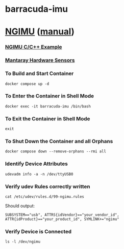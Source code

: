 # barracuda-imu

# [NGIMU](https://x-io.co.uk/ngimu/) ([manual](https://x-io.co.uk/downloads/NGIMU-User-Manual-v1.6.pdf))
### [NGIMU C/C++ Example](https://github.com/xioTechnologies/NGIMU-C-Cpp-Example)
### [Mantaray Hardware Sensors](https://github.com/usc-robosub/mantaray_hardware/tree/master/mantaray_sensors)

### To Build and Start Container 
```
docker compose up -d
```

### To Enter the Container in Shell Mode
```
docker exec -it barracuda-imu /bin/bash
```

### To Exit the Container in Shell Mode
```
exit
```

### To Shut Down the Container and all Orphans 
```
docker compose down --remove-orphans --rmi all
```


### Identify Device Attributes
```
udevadm info -a -n /dev/ttyUSB0
```

### Verify udev Rules correctly written
```
cat /etc/udev/rules.d/99-ngimu.rules
```
Should output:
```
SUBSYSTEM=="usb", ATTRS{idVendor}=="your_vendor_id", ATTR{idProduct}=="your_product_id", SYMLINK+="ngimu"
```

### Verify Device is Connected
```
ls -l /dev/ngimu
```
